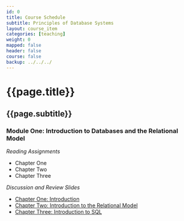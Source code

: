 ```yaml
---
id: 0 
title: Course Schedule
subtitle: Principles of Database Systems 
layout: course_item 
categories: [teaching]
weight: 0
mapped: false
header: false 
course: false 
backup: ../../../
---
```


# {{page.title}}

## {{page.subtitle}}

### Module One: Introduction to Databases and the Relational Model

*Reading Assignments*

- Chapter One
- Chapter Two
- Chapter Three

*Discussion and Review Slides*

<ul>

  <li> <a target="_blank" href ="{{site.baseurl}}teaching/cs380F2014/Provide/slides/cs380-chapter1.html">Chapter One: Introduction</a>
  <li> <a target="_blank" href ="{{site.baseurl}}teaching/cs380F2014/Provide/slides/cs380-chapter2.html">Chapter Two: Introduction to the Relational Model</a>
  <li> <a target="_blank" href ="{{site.baseurl}}teaching/cs380F2014/Provide/slides/cs380-chapter3.html">Chapter Three: Introduction to SQL</a>

</ul>


